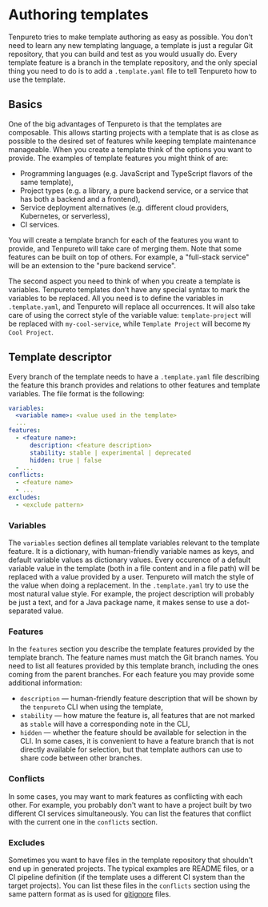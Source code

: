 # Authoring templates

Tenpureto tries to make template authoring as easy as possible. You don't need to learn any new templating language, a
template is just a regular Git repository, that you can build and test as you would usually do. Every template feature
is a branch in the template repository, and the only special thing you need to do is to add a `.template.yaml` file to
tell Tenpureto how to use the template.

## Basics

One of the big advantages of Tenpureto is that the templates are composable. This allows starting projects with a
template that is as close as possible to the desired set of features while keeping template maintenance manageable. When
you create a template think of the options you want to provide. The examples of template features you might think of
are:

- Programming languages (e.g. JavaScript and TypeScript flavors of the same template),
- Project types (e.g. a library, a pure backend service, or a service that has both a backend and a frontend),
- Service deployment alternatives (e.g. different cloud providers, Kubernetes, or serverless),
- CI services.

You will create a template branch for each of the features you want to provide, and Tenpureto will take care of merging
them. Note that some features can be built on top of others. For example, a "full-stack service" will be an extension to
the "pure backend service".

The second aspect you need to think of when you create a template is variables. Tenpureto templates don't have any
special syntax to mark the variables to be replaced. All you need is to define the variables in `.template.yaml`, and
Tenpureto will replace all occurrences. It will also take care of using the correct style of the variable value:
`template-project` will be replaced with `my-cool-service`, while `Template Project` will become `My Cool Project`.

## Template descriptor

Every branch of the template needs to have a `.template.yaml` file describing the feature this branch provides and
relations to other features and template variables. The file format is the following:

```yaml
variables:
  <variable name>: <value used in the template>
  ...
features:
  - <feature name>:
      description: <feature description>
      stability: stable | experimental | deprecated
      hidden: true | false
  - ...
conflicts:
  - <feature name>
  - ...
excludes:
  - <exclude pattern>
```

### Variables

The `variables` section defines all template variables relevant to the template feature. It is a dictionary, with
human-friendly variable names as keys, and default variable values as dictionary values. Every occurence of a default
variable value in the template (both in a file content and in a file path) will be replaced with a value provided by a
user. Tenpureto will match the style of the value when doing a replacement. In the `.template.yaml` try to use the most
natural value style. For example, the project description will probably be just a text, and for a Java package name, it
makes sense to use a dot-separated value.

### Features

In the `features` section you describe the template features provided by the template branch. The feature names must
match the Git branch names. You need to list all features provided by this template branch, including the ones coming
from the parent branches. For each feature you may provide some additional information:

- `description` — human-friendly feature description that will be shown by the `tenpureto` CLI when using the template,
- `stability` — how mature the feature is, all features that are not marked as `stable` will have a corresponding note
  in the CLI,
- `hidden` — whether the feature should be available for selection in the CLI. In some cases, it is convenient to have a
  feature branch that is not directly available for selection, but that template authors can use to share code between
  other branches.

### Conflicts

In some cases, you may want to mark features as conflicting with each other. For example, you probably don't want to
have a project built by two different CI services simultaneously. You can list the features that conflict with the
current one in the `conflicts` section.

### Excludes

Sometimes you want to have files in the template repository that shouldn't end up in generated projects. The typical
examples are README files, or a CI pipeline definition (if the template uses a different CI system than the target
projects). You can list these files in the `conflicts` section using the same pattern format as is used for
[gitignore](https://git-scm.com/docs/gitignore#_pattern_format) files.
